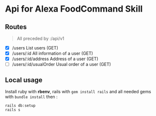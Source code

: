 # Api for Alexa FoodCommand Skill

## Routes

> All preceded by <adress>:<port>/api/v1

- [x] /users List users (GET)
- [x] /users/:id All information of a user (GET)
- [x] /users/:id/address Address of a user (GET)
- [ ] /users/:id/usualOrder Usual order of a user (GET)

## Local usage 

Install ruby with **rbenv**, rails with `gem install rails` and all needed gems with `bundle install` then :

```
rails db:setup
rails s
```
